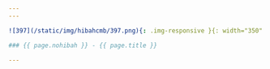```yaml
---
---

![397](/static/img/hibahcmb/397.png){: .img-responsive }{: width="350" }

### {{ page.nohibah }} - {{ page.title }}

---
```

